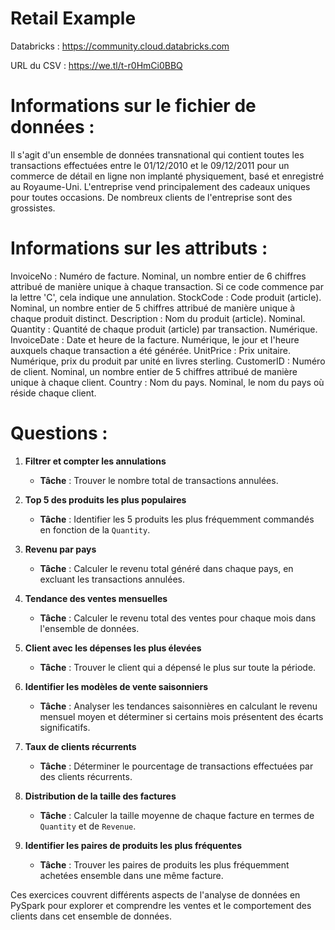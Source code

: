 Retail Example
==============

Databricks : https://community.cloud.databricks.com

URL du CSV : https://we.tl/t-r0HmCi0BBQ

Informations sur le fichier de données :
=======================================

Il s'agit d'un ensemble de données transnational qui contient toutes les transactions effectuées entre le 01/12/2010 et le 09/12/2011 pour un commerce de détail en ligne non implanté physiquement, basé et enregistré au Royaume-Uni. L'entreprise vend principalement des cadeaux uniques pour toutes occasions. De nombreux clients de l'entreprise sont des grossistes.

Informations sur les attributs :
===============================

InvoiceNo : Numéro de facture. Nominal, un nombre entier de 6 chiffres attribué de manière unique à chaque transaction. Si ce code commence par la lettre 'C', cela indique une annulation.
StockCode : Code produit (article). Nominal, un nombre entier de 5 chiffres attribué de manière unique à chaque produit distinct.
Description : Nom du produit (article). Nominal.
Quantity : Quantité de chaque produit (article) par transaction. Numérique.
InvoiceDate : Date et heure de la facture. Numérique, le jour et l'heure auxquels chaque transaction a été générée.
UnitPrice : Prix unitaire. Numérique, prix du produit par unité en livres sterling.
CustomerID : Numéro de client. Nominal, un nombre entier de 5 chiffres attribué de manière unique à chaque client.
Country : Nom du pays. Nominal, le nom du pays où réside chaque client.

Questions :
===============================

1. **Filtrer et compter les annulations**
   - **Tâche** : Trouver le nombre total de transactions annulées.

2. **Top 5 des produits les plus populaires**
   - **Tâche** : Identifier les 5 produits les plus fréquemment commandés en fonction de la `Quantity`.

3. **Revenu par pays**
   - **Tâche** : Calculer le revenu total généré dans chaque pays, en excluant les transactions annulées.

4. **Tendance des ventes mensuelles**
   - **Tâche** : Calculer le revenu total des ventes pour chaque mois dans l'ensemble de données.

5. **Client avec les dépenses les plus élevées**
   - **Tâche** : Trouver le client qui a dépensé le plus sur toute la période.

6. **Identifier les modèles de vente saisonniers**
   - **Tâche** : Analyser les tendances saisonnières en calculant le revenu mensuel moyen et déterminer si certains mois présentent des écarts significatifs.

7. **Taux de clients récurrents**
   - **Tâche** : Déterminer le pourcentage de transactions effectuées par des clients récurrents.

8. **Distribution de la taille des factures**
   - **Tâche** : Calculer la taille moyenne de chaque facture en termes de `Quantity` et de `Revenue`.

9. **Identifier les paires de produits les plus fréquentes**
   - **Tâche** : Trouver les paires de produits les plus fréquemment achetées ensemble dans une même facture.

Ces exercices couvrent différents aspects de l'analyse de données en PySpark pour explorer et comprendre les ventes et le comportement des clients dans cet ensemble de données.
